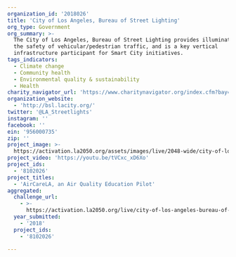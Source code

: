 ```yaml
---
organization_id: '2018026'
title: 'City of Los Angeles, Bureau of Street Lighting'
org_type: Government
org_summary: >-
  The City of Los Angeles, Bureau of Street Lighting provides illumination for
  the safety of vehicular/pedestrian traffic, and is a key vertical
  infrastructure participant for Smart City initiatives.
tags_indicators:
  - Climate change
  - Community health
  - Environmental quality & sustainability
  - Health
charity_navigator_url: 'https://www.charitynavigator.org/index.cfm?bay=search.profile&ein=956000735'
organization_website:
  - 'http://bsl.lacity.org/'
twitter: '@LA_Streetlights'
instagram: ''
facebook: ''
ein: '956000735'
zip: ''
project_image: >-
  https://activation.la2050.org/assets/images/live/2048-wide/city-of-los-angeles-bureau-of-street-lighting.jpg
project_video: 'https://youtu.be/tVCxc_xD6Xo'
project_ids:
  - '8102026'
project_titles:
  - 'AirCareLA, an Air Quality Education Pilot'
aggregated:
  challenge_url:
    - >-
      https://activation.la2050.org/live/city-of-los-angeles-bureau-of-street-lighting/
  year_submitted:
    - '2018'
  project_ids:
    - '8102026'

---
```

